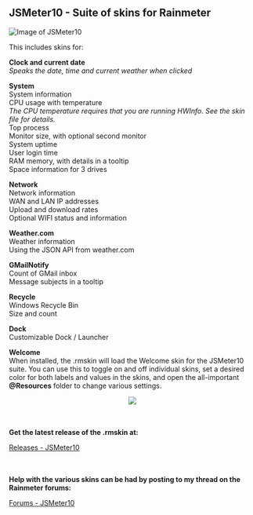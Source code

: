 ## JSMeter10 - Suite of skins for Rainmeter

![Image of  JSMeter10](https://github.com/jsmorley/JSMeter10/blob/main/Welcome/JSMeter10.jpg)

This includes skins for:

**Clock and current date**<br/>
*Speaks the date, time and current weather when clicked*

**System**<br/>
System information<br/>
CPU usage with temperature<br/>
*The CPU temperature requires that you are running HWInfo. See the skin file for details.*<br/>
Top process<br/>
Monitor size, with optional second monitor<br/>
System uptime<br/>
User login time<br/>
RAM memory, with details in a tooltip<br/>
Space information for 3 drives

**Network**<br/>
Network information<br/>
WAN and LAN IP addresses<br/>
Upload and download rates<br/>
Optional WIFI status and information

**Weather.com**<br/>
Weather information<br/>
Using the JSON API from weather.com

**GMailNotify**<br/>
Count of GMail inbox<br/>
Message subjects in a tooltip

**Recycle**<br/>
Windows Recycle Bin<br/>
Size and count

**Dock**<br/>
Customizable Dock / Launcher

**Welcome**<br/>
When installed, the .rmskin will load the Welcome skin for the JSMeter10 suite. You can use this to toggle on and off individual skins, set a desired color for both labels and values in the skins, and open the all-important **@Resources** folder to change various settings.

<p align="center">
  <img src="https://github.com/jsmorley/JSMeter10/blob/main/Welcome/WelcomeImage.jpg" />
</p>

<br/><br/>**Get the latest release of the .rmskin at:**

[Releases - JSMeter10](https://github.com/jsmorley/JSMeter10/releases)

<br/><br/>**Help with the various skins can be had by posting to my thread on the Rainmeter forums:**

[Forums - JSMeter10](https://forum.rainmeter.net/viewtopic.php?f=27&t=36457#p185912)
